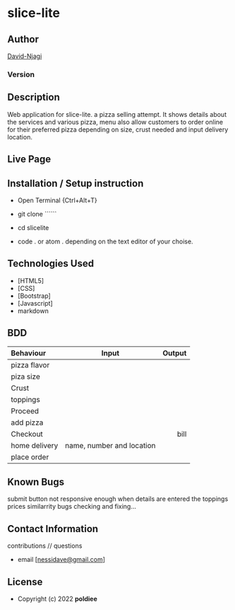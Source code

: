 # slice-lite
## Author

[David-Njagi](https://github.com/poldiee)

### Version


## Description

Web application for slice-lite. a pizza selling attempt. It shows details about the services and various pizza, menu also allow customers to order online for their preferred pizza depending on size, crust needed and input delivery location.


## Live Page 



## Installation / Setup instruction
* Open Terminal {Ctrl+Alt+T}

* git clone ``````

* cd slicelite

* code . or atom . depending on the text editor of your choise.

## Technologies Used

* [HTML5]
* [CSS]
* [Bootstrap]
* [Javascript]
* markdown


## BDD
| Behaviour      | Input        | Output       |
| :------------- | :----------: | -----------: |
| pizza flavor  |   |     |
| piza size  | |   |
| Crust   |   |     |
| toppings  |    |     |
| Proceed|     | |
| add pizza | | |
| Checkout |     | bill |
| home delivery | name, number and location     |  |
| place order| | |

## Known Bugs
submit button not responsive enough when details are entered
the toppings prices similarrity
bugs checking and fixing...

## Contact Information 

contributions // questions 
* email [nessidave@gmail.com]

## License
* Copyright (c) 2022  **poldiee**

